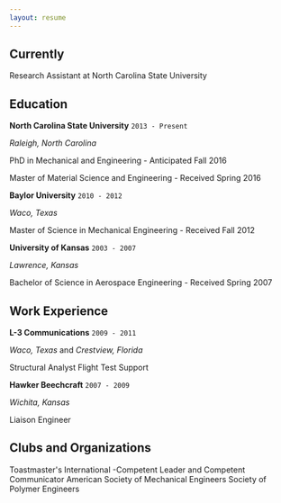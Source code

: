 ```yaml
---
layout: resume
---
```

## Currently

Research Assistant at North Carolina State University

## Education

__North Carolina State University__ `2013 - Present`

*Raleigh, North Carolina*

PhD in Mechanical and Engineering - Anticipated Fall 2016

Master of Material Science and Engineering - Received Spring 2016

__Baylor University__ `2010 - 2012`

*Waco, Texas*

Master of Science in Mechanical Engineering - Received Fall 2012

__University of Kansas__ `2003 - 2007`

*Lawrence, Kansas*

Bachelor of Science in Aerospace Engineering - Received Spring 2007

## Work Experience

__L-3 Communications__ `2009 - 2011`

*Waco, Texas* and *Crestview, Florida*

Structural Analyst
Flight Test Support

__Hawker Beechcraft__ `2007 - 2009`

*Wichita, Kansas*

Liaison Engineer

## Clubs and Organizations

Toastmaster's International
  -Competent Leader and Competent Communicator
American Society of Mechanical Engineers
Society of Polymer Engineers

